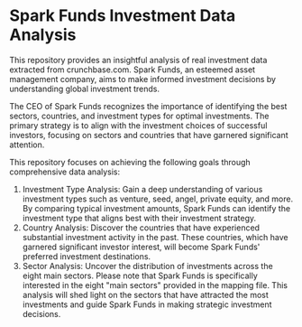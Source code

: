 <h1>Spark Funds Investment Data Analysis</h1>

<p>This repository provides an insightful analysis of real investment data extracted from crunchbase.com. Spark Funds, an esteemed asset management company, aims to make informed investment decisions by understanding global investment trends.</p>

<p>The CEO of Spark Funds recognizes the importance of identifying the best sectors, countries, and investment types for optimal investments. The primary strategy is to align with the investment choices of successful investors, focusing on sectors and countries that have garnered significant attention.</p>

<p>This repository focuses on achieving the following goals through comprehensive data analysis:</p>

<ol>
  <li>Investment Type Analysis: Gain a deep understanding of various investment types such as venture, seed, angel, private equity, and more. By comparing typical investment amounts, Spark Funds can identify the investment type that aligns best with their investment strategy.</li>
  
  <li>Country Analysis: Discover the countries that have experienced substantial investment activity in the past. These countries, which have garnered significant investor interest, will become Spark Funds' preferred investment destinations.</li>
  
  <li>Sector Analysis: Uncover the distribution of investments across the eight main sectors. Please note that Spark Funds is specifically interested in the eight "main sectors" provided in the mapping file. This analysis will shed light on the sectors that have attracted the most investments and guide Spark Funds in making strategic investment decisions.</li>
</ol>

